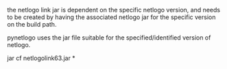 the netlogo link jar is dependent on the specific netlogo version, and needs to
be created by having the associated netlogo jar for the specific version on the
build path.

pynetlogo uses the jar file suitable for the specified/identified version of
netlogo.


jar cf netlogolink63.jar *